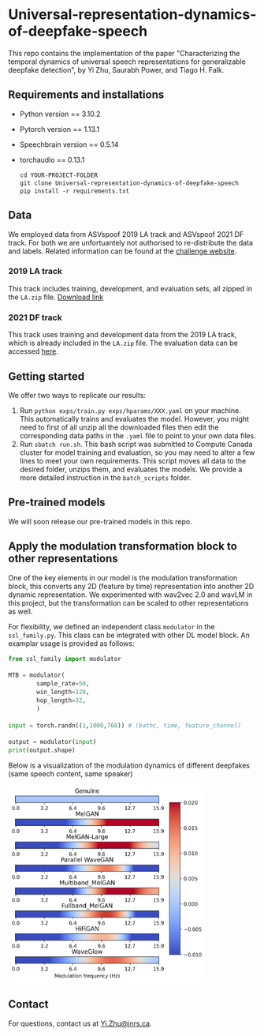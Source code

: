 # Universal-representation-dynamics-of-deepfake-speech

This repo contains the implementation of the paper "Characterizing the temporal dynamics of universal speech representations for generalizable deepfake detection", by Yi Zhu, Saurabh Power, and Tiago H. Falk.

## Requirements and installations

* Python version == 3.10.2
* Pytorch version == 1.13.1
* Speechbrain version == 0.5.14
* torchaudio == 0.13.1

  ```shell
  cd YOUR-PROJECT-FOLDER
  git clone Universal-representation-dynamics-of-deepfake-speech
  pip install -r requirements.txt
  ```

## Data

We employed data from ASVspoof 2019 LA track and ASVspoof 2021 DF track. For both we are unfortuantely not authorised to re-distribute the data and labels. Related information can be found at the [challenge website](https://www.asvspoof.org/index2021.html).

### 2019 LA track

This track includes training, development, and evaluation sets, all zipped in the `LA.zip` file. [Download link](https://datashare.ed.ac.uk/handle/10283/3336)

### 2021 DF track

This track uses training and development data from the 2019 LA track, which is already included in the `LA.zip` file. The evaluation data can be accessed [here](https://zenodo.org/record/4835108).

## Getting started

We offer two ways to replicate our results:

1. Run `python exps/train.py exps/hparams/XXX.yaml` on your machine. This automatically trains and evaluates the model. However, you might need to first of all unzip all the downloaded files then edit the corresponding data paths in the `.yaml` file to point to your own data files.
2. Run `sbatch run.sh`. This bash script was submitted to Compute Canada cluster for model training and evaluation, so you may need to alter a few lines to meet your own requirements. This script moves all data to the desired folder, unzips them, and evaluates the models. We provide a more detailed instruction in the `batch_scripts` folder.

## Pre-trained models

We will soon release our pre-trained models in this repo.

## Apply the modulation transformation block to other representations

One of the key elements in our model is the modulation transformation block, this converts any 2D (feature by time) representation into another 2D dynamic representation. We experimented with wav2vec 2.0 and wavLM in this project, but the transformation can be scaled to other representations as well.

For flexibility, we defined an independent class `modulator` in the `ssl_family.py`. This class can be integrated with other DL model block. An examplar usage is provided as follows:

```python
from ssl_family import modulator

MTB = modulator(
		sample_rate=50,
		win_length=128,
		hop_length=32,
		)

input = torch.randn((1,1000,768)) # (bathc, time, feature_channel)

output = modulator(input)
print(output.shape)
```

Below is a visualization of the modulation dynamics of different deepfakes (same speech content, same speaker)

<img src="image/README/1694741997462.png"  width="400" height="400">

## Contact

For questions, contact us at [Yi.Zhu@inrs.ca]().
